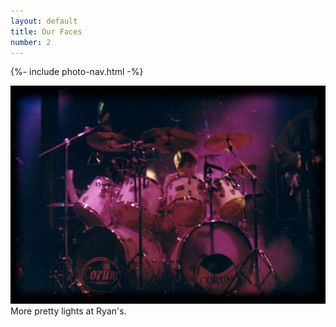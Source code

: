 ```yaml
---
layout: default
title: Our Faces
number: 2
---
```


{%- include photo-nav.html -%}
<br />

<a href="Dave04"><img src="images/dave-03.jpg" /></a><br />
More pretty lights at Ryan's.